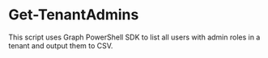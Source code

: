 # Get-TenantAdmins
This script uses Graph PowerShell SDK to list all users with admin roles in a tenant and output them to CSV.
